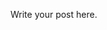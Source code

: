 <!--
.. title: how banks exploit customers against rbi rules
.. slug: how-banks-exploit-customers-against-rbi-rules
.. date: 2024-08-14 07:07:07 UTC+05:30
.. tags: draft
.. category: 
.. link: 
.. description: 
.. type: text
-->

Write your post here.
